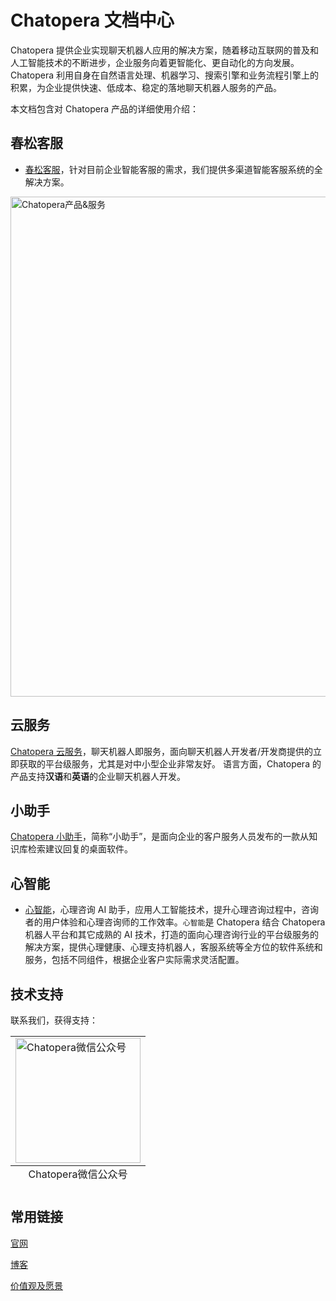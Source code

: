 # Chatopera 文档中心

Chatopera 提供企业实现聊天机器人应用的解决方案，随着移动互联网的普及和人工智能技术的不断进步，企业服务向着更智能化、更自动化的方向发展。Chatopera 利用自身在自然语言处理、机器学习、搜索引擎和业务流程引擎上的积累，为企业提供快速、低成本、稳定的落地聊天机器人服务的产品。

本文档包含对 Chatopera 产品的详细使用介绍：

## 春松客服

- [春松客服](/products/cskefu/index.html)，针对目前企业智能客服的需求，我们提供多渠道智能客服系统的全解决方案。

<img width="800" src="images/products/solution-1.png" alt="Chatopera产品&服务"/>

## 云服务

[Chatopera 云服务](/products/chatbot-platform/index.html)，聊天机器人即服务，面向聊天机器人开发者/开发商提供的立即获取的平台级服务，尤其是对中小型企业非常友好。
语言方面，Chatopera 的产品支持**汉语**和**英语**的企业聊天机器人开发。

## 小助手

[Chatopera 小助手](/products/chatbot-platform/faq.html#知识库小助手)，简称“小助手”，是面向企业的客户服务人员发布的一款从知识库检索建议回复的桌面软件。

## 心智能

- [心智能](/products/psych-assistant/index.html)，心理咨询 AI 助手，应用人工智能技术，提升心理咨询过程中，咨询者的用户体验和心理咨询师的工作效率。`心智能`是 Chatopera 结合 Chatopera 机器人平台和其它成熟的 AI 技术，打造的面向心理咨询行业的平台级服务的解决方案，提供心理健康、心理支持机器人，客服系统等全方位的软件系统和服务，包括不同组件，根据企业客户实际需求灵活配置。

## 技术支持

联系我们，获得支持：

<table class="image">
<caption align="bottom">Chatopera微信公众号</caption>
<tr><td><img width="200" align="middle" src="images/products/chatopera_gzh_1.png" alt="Chatopera微信公众号"/></td></tr>
</table>

## 常用链接

[官网](https://www.chatopera.com/)

[博客](https://blog.chatopera.com/)

[价值观及愿景](https://blog.chatopera.com/vision-and-value/)
